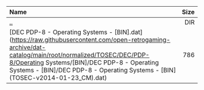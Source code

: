 |Name|Size|
|:---|---:|
|[..](../index.html)|DIR|
|[DEC PDP-8 - Operating Systems - [BIN].dat](https://raw.githubusercontent.com/open-retrogaming-archive/dat-catalog/main/root/normalized/TOSEC/DEC/PDP-8/Operating Systems/[BIN]/DEC PDP-8 - Operating Systems - [BIN]/DEC PDP-8 - Operating Systems - [BIN] (TOSEC-v2014-01-23_CM).dat)|786|
